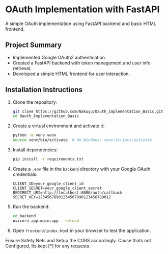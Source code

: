 # OAuth Implementation with FastAPI

A simple OAuth implementation using FastAPI backend and basic HTML frontend.

## Project Summary
- Implemented Google OAuth2 authentication.
- Created a FastAPI backend with token management and user info retrieval.
- Developed a simple HTML frontend for user interaction.

## Installation Instructions
1. Clone the repository:
   ```bash
   git clone https://github.com/Nakuyu/Oauth_Implementation_Basic.git
   cd Oauth_Implementation_Basic
   ```

2. Create a virtual environment and activate it:
   ```bash
   python -m venv venv
   source venv/bin/activate  # On Windows: venv\Scripts\activate
   ```

3. Install dependencies:
   ```bash
   pip install -r requirements.txt
   ```

4. Create a `.env` file in the `backend` directory with your Google OAuth credentials:
   ```
   CLIENT_ID=your_google_client_id
   CLIENT_SECRET=your_google_client_secret
   REDIRECT_URI=http://localhost:8000/auth/callback
   SECRET_KEY=12345678901234567890123456789012
   ```

5. Run the backend:
   ```bash
   cd backend
   uvicorn app.main:app --reload
   ```
   
6. Open `frontend/index.html` in your browser to test the application.

Ensure Safety Nets and Setup the CORS accordingly.
Cause thats not Configured, Its kept [*] for any requests.
